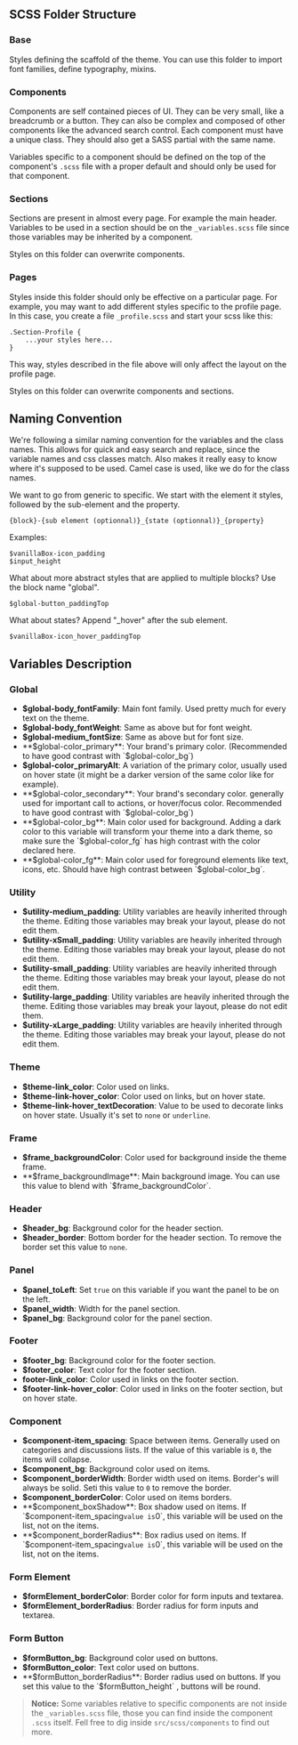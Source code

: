 ## SCSS Folder Structure

### Base

Styles defining the scaffold of the theme. You can use this folder to import font families, define typography, mixins.

### Components

Components are self contained pieces of UI. They can be very small, like a breadcrumb or a button. They can also be complex and composed of other components like the advanced search control. Each component must have a unique class. They should also get a SASS partial with the same name.

Variables specific to a component should be defined on the top of the component's `.scss` file with a proper default and should only be used for that component.

### Sections

Sections are present in almost every page. For example the main header. Variables to be used in a section should be on the `_variables.scss` file since those variables may be inherited by a component.

Styles on this folder can overwrite components.

### Pages

Styles inside this folder should only be effective on a particular page. For example, you may want to add different styles specific to the profile page. In this case, you create a file `_profile.scss` and start your scss like this:

```
.Section-Profile {
    ...your styles here...
}
```

This way, styles described in the file above will only affect the layout on the profile page.

Styles on this folder can overwrite components and sections.

## Naming Convention

We're following a similar naming convention for the variables and the class names. This allows for quick and easy search and replace, since the variable names and css classes match. Also makes it really easy to know where it's supposed to be used. Camel case is used, like we do for the class names.

We want to go from generic to specific. We start with the element it styles, followed by the sub-element and the property.

```
{block}-{sub element (optionnal)}_{state (optionnal)}_{property}
```

Examples:

```
$vanillaBox-icon_padding
$input_height
```

What about more abstract styles that are applied to multiple blocks? Use the block name "global".

```
$global-button_paddingTop
```

What about states? Append "_hover" after the sub element.

```
$vanillaBox-icon_hover_paddingTop
```

## Variables Description

### Global

- **$global-body_fontFamily**: Main font family. Used pretty much for every text on the theme.
- **$global-body_fontWeight**: Same as above but for font weight.
- **$global-medium_fontSize**: Same as above but for font size.
- **$global-color_primary**: Your brand's primary color. (Recommended to have good contrast with `$global-color_bg`)
- **$global-color_primaryAlt**: A variation of the primary color, usually used on hover state (it might be a darker version of the same color like for example).
- **$global-color_secondary**: Your brand's secondary color. generally used for important call to actions, or hover/focus color. Recommended to have good contrast with `$global-color_bg`)
- **$global-color_bg**: Main color used for background. Adding a dark color to this variable will transform your theme into a dark theme, so make sure the `$global-color_fg` has high contrast with the color declared here.
- **$global-color_fg**: Main color used for foreground elements like text, icons, etc. Should have high contrast between `$global-color_bg`.

### Utility

- **$utility-medium_padding**: Utility variables are heavily inherited through the theme. Editing those variables may break your layout, please do not edit them.
- **$utility-xSmall_padding**: Utility variables are heavily inherited through the theme. Editing those variables may break your layout, please do not edit them.
- **$utility-small_padding**: Utility variables are heavily inherited through the theme. Editing those variables may break your layout, please do not edit them.
- **$utility-large_padding**: Utility variables are heavily inherited through the theme. Editing those variables may break your layout, please do not edit them.
- **$utility-xLarge_padding**: Utility variables are heavily inherited through the theme. Editing those variables may break your layout, please do not edit them.

### Theme

- **$theme-link_color**: Color used on links.
- **$theme-link-hover_color**: Color used on links, but on hover state.
- **$theme-link-hover_textDecoration**: Value to be used to decorate links on hover state. Usually it's set to `none` or `underline`.

### Frame

- **$frame_backgroundColor**: Color used for background inside the theme frame.
- **$frame_backgroundImage**: Main background image. You can use this value to blend with `$frame_backgroundColor`.

### Header

- **$header_bg**: Background color for the header section.
- **$header_border**: Bottom border for the header section. To remove the border set this value to `none`.

### Panel

- **$panel_toLeft**: Set `true` on this variable if you want the panel to be on the left.
- **$panel_width**: Width for the panel section.
- **$panel_bg**: Background color for the panel section.

### Footer

- **$footer_bg**: Background color for the footer section.
- **$footer_color**: Text color for the footer section.
- **footer-link_color**: Color used in links on the footer section.
- **$footer-link-hover_color**: Color used in links on the footer section, but on hover state.

### Component

- **$component-item_spacing**: Space between items. Generally used on categories and discussions lists. If the value of this variable is `0`, the items will collapse. 
- **$component_bg**: Background color used on items.
- **$component_borderWidth**: Border width used on items. Border's will always be solid. Seti this value to `0` to remove the border.
- **$component_borderColor**: Color used on items borders.
- **$component_boxShadow**: Box shadow used on items. If `$component-item_spacing` value is `0`, this variable will be used on the list, not on the items.
- **$component_borderRadius**: Box radius used on items. If `$component-item_spacing` value is `0`, this variable will be used on the list, not on the items.

### Form Element

- **$formElement_borderColor**: Border color for form inputs and textarea.
- **$formElement_borderRadius**: Border radius for form inputs and textarea.

### Form Button

- **$formButton_bg**: Background color used on buttons.
- **$formButton_color**: Text color used on buttons.
- **$formButton_borderRadius**: Border radius used on buttons. If you set this value to the `$formButton_height` , buttons will be round.



>  **Notice:** Some variables relative to specific components are not inside the `_variables.scss` file, those you can find inside the component `.scss` itself. Fell free to dig inside  `src/scss/components` to find out more.